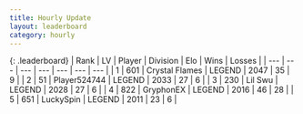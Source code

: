 ```yaml
---
title: Hourly Update
layout: leaderboard
category: hourly
---
```


{: .leaderboard}
| Rank | LV | Player | Division | Elo | Wins | Losses |
| --- | --- | --- | --- | --- | --- | --- |
| <span data-change="0">1</span> | 601 | <span title="ID: 163201">Crystal Flames</span> | LEGEND | <span data-change="0">2047</span> | <span data-change="0">35</span> | <span data-change="0">9</span> |
| <span data-change="0">2</span> | 51 | <span title="ID: 524744">Player524744</span> | LEGEND | <span data-change="0">2033</span> | <span data-change="0">27</span> | <span data-change="0">6</span> |
| <span data-change="0">3</span> | 230 | <span title="ID: 468342">Lil Swu</span> | LEGEND | <span data-change="8">2028</span> | <span data-change="1">27</span> | <span data-change="0">6</span> |
| <span data-change="0">4</span> | 822 | <span title="ID: 315148">GryphonEX</span> | LEGEND | <span data-change="0">2016</span> | <span data-change="0">46</span> | <span data-change="0">28</span> |
| <span data-change="0">5</span> | 651 | <span title="ID: 498412">LuckySpin</span> | LEGEND | <span data-change="0">2011</span> | <span data-change="0">23</span> | <span data-change="0">6</span> |